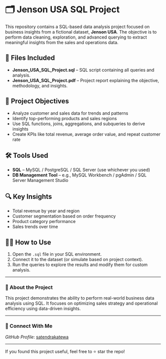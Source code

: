 # 🗂️ Jenson USA SQL Project

This repository contains a SQL-based data analysis project focused on business insights from a fictional dataset, **Jenson USA**. The objective is to perform data cleaning, exploration, and advanced querying to extract meaningful insights from the sales and operations data.

## 📂 Files Included

- **Jenson_USA_SQL_Project.sql** – SQL script containing all queries and analysis.
- **Jenson_USA_SQL_Project.pdf** – Project report explaining the objective, methodology, and insights.

## 🧾 Project Objectives

- Analyze customer and sales data for trends and patterns
- Identify top-performing products and sales regions
- Use SQL functions, joins, aggregations, and subqueries to derive insights
- Create KPIs like total revenue, average order value, and repeat customer rate

## 🛠️ Tools Used

- **SQL** – MySQL / PostgreSQL / SQL Server (use whichever you used)
- **DB Management Tool** – e.g., MySQL Workbench / pgAdmin / SQL Server Management Studio

## 🔍 Key Insights

- Total revenue by year and region
- Customer segmentation based on order frequency
- Product category performance
- Sales trends over time

## 🧑‍💻 How to Use

1. Open the `.sql` file in your SQL environment.
2. Connect it to the dataset (or simulate based on project context).
3. Run the queries to explore the results and modify them for custom analysis.

---

### 📌 About the Project

This project demonstrates the ability to perform real-world business data analysis using SQL. It focuses on optimizing sales strategy and operational efficiency using data-driven insights.

---

### 🔗 Connect With Me

*GitHub Profile*: [satendrakatewa](https://github.com/satendrakatewa)

---

If you found this project useful, feel free to ⭐️ star the repo!
